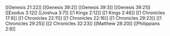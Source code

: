 [[Genesis 21:22]]
[[Genesis 39:2]]
[[Genesis 39:3]]
[[Genesis 39:21]]
[[Exodus 3:12]]
[[Joshua 3:7]]
[[1 Kings 2:12]]
[[1 Kings 2:46]]
[[1 Chronicles 17:8]]
[[1 Chronicles 22:11]]
[[1 Chronicles 22:16]]
[[1 Chronicles 29:23]]
[[1 Chronicles 29:25]]
[[2 Chronicles 32:23]]
[[Matthew 28:20]]
[[Philippians 2:9]]
